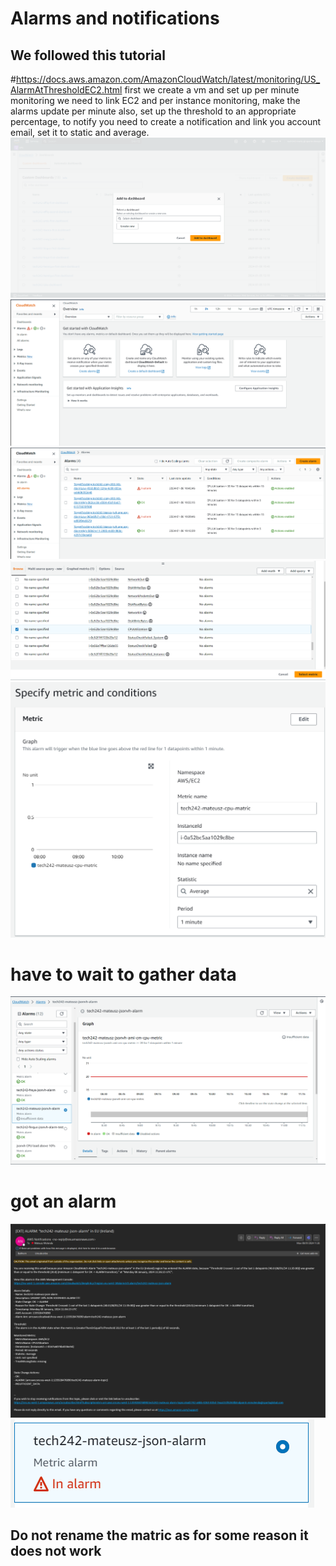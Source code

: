 # Alarms and notifications
## We followed this tutorial
#https://docs.aws.amazon.com/AmazonCloudWatch/latest/monitoring/US_AlarmAtThresholdEC2.html
first we create a vm and set up per minute monitoring
we need to link EC2 and per instance monitoring,
make the alarms update per minute also,
set up the threshold to an appropriate percentage,
to notify you need to create a notification and link you account email,
set it to static and average.
![Alt text](image-4.png)
![Alt text](image.png)
![Alt text](image-1.png)
![Alt text](image-2.png)
![Alt text](image-3.png)
# have to wait to gather data
![Alt text](image-5.png)
# got an alarm
![Alt text](image-6.png)
![Alt text](image-7.png)
## Do not rename the matric as for some reason it does not work